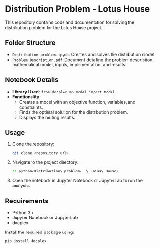 # Distribution Problem - Lotus House

This repository contains code and documentation for solving the distribution problem for the Lotus House project.

## Folder Structure

- `Distribution problem.ipynb`: Creates and solves the distribution model.
- `Problem Description.pdf`: Document detailing the problem description, mathematical model, inputs, implementation, and results.

## Notebook Details

- **Library Used**: `from docplex.mp.model import Model`
- **Functionality**:
  - Creates a model with an objective function, variables, and constraints.
  - Finds the optimal solution for the distribution problem.
  - Displays the routing results.

## Usage

1. Clone the repository:
    ```bash
    git clone <repository_url>
    ```
2. Navigate to the project directory:
    ```bash
    cd python/Distribution\ problem\ -\ Lotus\ House/
    ```
3. Open the notebook in Jupyter Notebook or JupyterLab to run the analysis.

## Requirements

- Python 3.x
- Jupyter Notebook or JupyterLab
- docplex

Install the required package using:
```bash
pip install docplex
